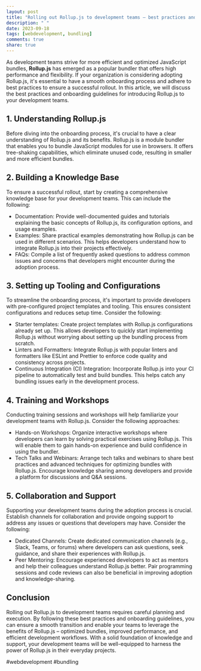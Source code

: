 ```yaml
---
layout: post
title: "Rolling out Rollup.js to development teams – best practices and onboarding guidelines"
description: " "
date: 2023-09-18
tags: [webdevelopment, bundling]
comments: true
share: true
---
```


As development teams strive for more efficient and optimized JavaScript bundles, **Rollup.js** has emerged as a popular bundler that offers high performance and flexibility. If your organization is considering adopting Rollup.js, it's essential to have a smooth onboarding process and adhere to best practices to ensure a successful rollout. In this article, we will discuss the best practices and onboarding guidelines for introducing Rollup.js to your development teams.

## 1. Understanding Rollup.js

Before diving into the onboarding process, it's crucial to have a clear understanding of Rollup.js and its benefits. Rollup.js is a module bundler that enables you to bundle JavaScript modules for use in browsers. It offers tree-shaking capabilities, which eliminate unused code, resulting in smaller and more efficient bundles.

## 2. Building a Knowledge Base

To ensure a successful rollout, start by creating a comprehensive knowledge base for your development teams. This can include the following:

- Documentation: Provide well-documented guides and tutorials explaining the basic concepts of Rollup.js, its configuration options, and usage examples.
- Examples: Share practical examples demonstrating how Rollup.js can be used in different scenarios. This helps developers understand how to integrate Rollup.js into their projects effectively.
- FAQs: Compile a list of frequently asked questions to address common issues and concerns that developers might encounter during the adoption process.

## 3. Setting up Tooling and Configurations

To streamline the onboarding process, it's important to provide developers with pre-configured project templates and tooling. This ensures consistent configurations and reduces setup time. Consider the following:

- Starter templates: Create project templates with Rollup.js configurations already set up. This allows developers to quickly start implementing Rollup.js without worrying about setting up the bundling process from scratch.
- Linters and Formatters: Integrate Rollup.js with popular linters and formatters like ESLint and Prettier to enforce code quality and consistency across projects.
- Continuous Integration (CI) Integration: Incorporate Rollup.js into your CI pipeline to automatically test and build bundles. This helps catch any bundling issues early in the development process.

## 4. Training and Workshops

Conducting training sessions and workshops will help familiarize your development teams with Rollup.js. Consider the following approaches:

- Hands-on Workshops: Organize interactive workshops where developers can learn by solving practical exercises using Rollup.js. This will enable them to gain hands-on experience and build confidence in using the bundler.
- Tech Talks and Webinars: Arrange tech talks and webinars to share best practices and advanced techniques for optimizing bundles with Rollup.js. Encourage knowledge sharing among developers and provide a platform for discussions and Q&A sessions.

## 5. Collaboration and Support

Supporting your development teams during the adoption process is crucial. Establish channels for collaboration and provide ongoing support to address any issues or questions that developers may have. Consider the following:

- Dedicated Channels: Create dedicated communication channels (e.g., Slack, Teams, or forums) where developers can ask questions, seek guidance, and share their experiences with Rollup.js.
- Peer Mentoring: Encourage experienced developers to act as mentors and help their colleagues understand Rollup.js better. Pair programming sessions and code reviews can also be beneficial in improving adoption and knowledge-sharing.

## Conclusion

Rolling out Rollup.js to development teams requires careful planning and execution. By following these best practices and onboarding guidelines, you can ensure a smooth transition and enable your teams to leverage the benefits of Rollup.js – optimized bundles, improved performance, and efficient development workflows. With a solid foundation of knowledge and support, your development teams will be well-equipped to harness the power of Rollup.js in their everyday projects.

#webdevelopment #bundling